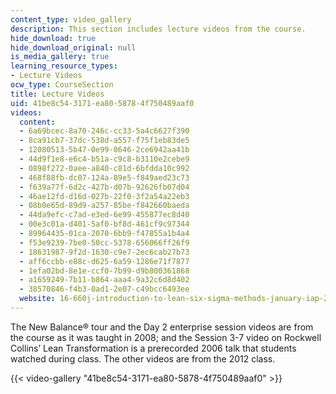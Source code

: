 ```yaml
---
content_type: video_gallery
description: This section includes lecture videos from the course.
hide_download: true
hide_download_original: null
is_media_gallery: true
learning_resource_types:
- Lecture Videos
ocw_type: CourseSection
title: Lecture Videos
uid: 41be8c54-3171-ea80-5878-4f750489aaf0
videos:
  content:
  - 6a69bcec-8a70-246c-cc33-5a4c6627f390
  - 8ca91cb7-37dc-538d-a557-f75f1eb83de5
  - 12080513-5b47-0e99-0646-2ce6942aa41b
  - 44d9f1e8-e6c4-b51a-c9c8-b3110e2cebe9
  - 0898f272-0aee-a840-c81d-6bfdda10c992
  - 468f88fb-dc07-124a-89e5-f849aed23c73
  - f639a77f-6d2c-427b-d07b-92626fb07d04
  - 46ae12fd-d16d-027b-22f0-3f2a54a22eb3
  - 08b0e65d-89d9-a257-85be-f842660baeda
  - 44da9efc-c7ad-e3ed-6e99-455877ec8d40
  - 00e3c01a-d401-5af0-bf8d-461cf9c97344
  - 89964435-01ca-2070-6bb9-f47855a1b4a4
  - f53e9239-7be0-50cc-5378-656066ff26f9
  - 18631987-9f2d-1630-c9e7-2ec6cab27b73
  - aff6ccbb-e88c-d625-6a59-1286e71f7877
  - 1efa02bd-8e1e-ccf0-7b99-d9b800361868
  - a1659249-7b11-b864-aaa4-9a32c6d8d402
  - 38570846-f4b3-0ad1-2e07-c49bcc6493ee
  website: 16-660j-introduction-to-lean-six-sigma-methods-january-iap-2012
---
```


The New Balance® tour and the Day 2 enterprise session videos are from the course as it was taught in 2008; and the Session 3-7 video on Rockwell Collins’ Lean Transformation is a prerecorded 2006 talk that students watched during class. The other videos are from the 2012 class.

{{< video-gallery "41be8c54-3171-ea80-5878-4f750489aaf0" >}}

